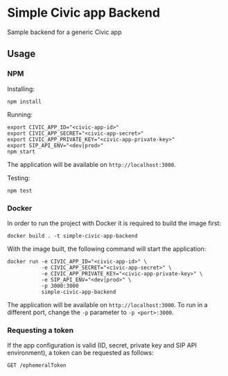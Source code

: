 # Simple Civic app Backend
Sample backend for a generic Civic app

## Usage

### NPM

Installing:
```
npm install
```

Running:
```
export CIVIC_APP_ID="<civic-app-id>"
export CIVIC_APP_SECRET="<civic-app-secret>"
export CIVIC_APP_PRIVATE_KEY="<civic-app-private-key>"
export SIP_API_ENV="<dev|prod>"
npm start
```
The application will be available on `http://localhost:3000`.

Testing:
```
npm test
```

### Docker

In order to run the project with Docker it is required to build the image first:
```
docker build . -t simple-civic-app-backend
```

With the image built, the following command will start the application:
```
docker run -e CIVIC_APP_ID="<civic-app-id>" \
           -e CIVIC_APP_SECRET="<civic-app-secret>" \
           -e CIVIC_APP_PRIVATE_KEY="<civic-app-private-key>" \
           -e SIP_API_ENV="<dev|prod>" \
           -p 3000:3000
           simple-civic-app-backend
```

The application will be available on `http://localhost:3000`.
To run in a different port, change the `-p` parameter to `-p <port>:3000`.


### Requesting a token

If the app configuration is valid (ID, secret, private key and SIP API environment), a token can be requested as follows:
```
GET /ephemeralToken
```